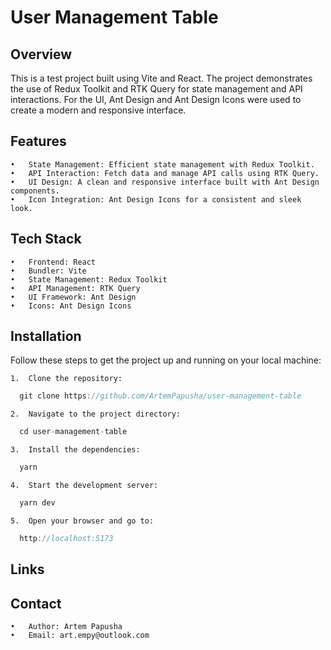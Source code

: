 # User Management Table

## Overview

This is a test project built using Vite and React. The project demonstrates the use of Redux Toolkit and RTK Query for state management and API interactions. For the UI, Ant Design and Ant Design Icons were used to create a modern and responsive interface.

## Features

	•	State Management: Efficient state management with Redux Toolkit.
	•	API Interaction: Fetch data and manage API calls using RTK Query.
	•	UI Design: A clean and responsive interface built with Ant Design components.
	•	Icon Integration: Ant Design Icons for a consistent and sleek look.

## Tech Stack

	•	Frontend: React
	•	Bundler: Vite
	•	State Management: Redux Toolkit
	•	API Management: RTK Query
	•	UI Framework: Ant Design
	•	Icons: Ant Design Icons

## Installation

Follow these steps to get the project up and running on your local machine:

	1.	Clone the repository:
```js
  git clone https://github.com/ArtemPapusha/user-management-table
```

	2.	Navigate to the project directory:
```js
  cd user-management-table
```

 	3.	Install the dependencies:
```js
  yarn
```

	4.	Start the development server:
```js
  yarn dev
```

	5.	Open your browser and go to:
```js
  http://localhost:5173
```

## Links

## Contact

	•	Author: Artem Papusha
	•	Email: art.empy@outlook.com
